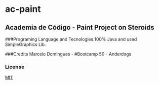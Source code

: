 # ac-paint

## Academia de Código - Paint Project on Steroids

###Programing Language and Tecnologies
100% Java and used SimpleGraphics Lib.

###Credits
Marcelo Domingues - #Bootcamp 50 -  Anderdogs

### License
[MIT](https://choosealicense.com/licenses/mit/)
